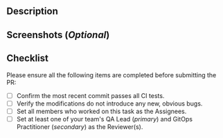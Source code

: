 ## Description

<!-- TODO: Include a summary of the change and the context that the reviewer needs -->

## Screenshots (_Optional_)

<!-- TODO: (_optional_) Include screenshots for UI modifications -->

## Checklist

Please ensure all the following items are completed before submitting the PR:

- [ ] Confirm the most recent commit passes all CI tests.
- [ ] Verify the modifications do not introduce any new, obvious bugs.
- [ ] Set all members who worked on this task as the Assignees.
- [ ] Set at least one of your team's QA Lead (_primary_) and GitOps Practitioner (_secondary_) as the Reviewer(s).
